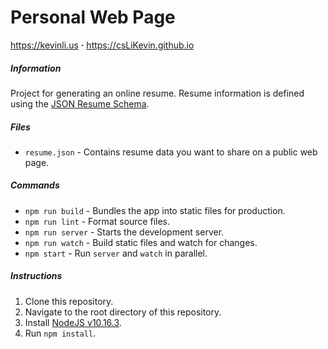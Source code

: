# Personal Web Page
https://kevinli.us **·** https://csLiKevin.github.io

##### Information
Project for generating an online resume. Resume information is defined using the [JSON Resume Schema](https://jsonresume.org/schema/).

##### Files
- `resume.json` - Contains resume data you want to share on a public web page.

##### Commands
- `npm run build` - Bundles the app into static files for production.
- `npm run lint` - Format source files.
- `npm run server` - Starts the development server.
- `npm run watch` - Build static files and watch for changes.
- `npm start` - Run `server` and `watch` in parallel.

##### Instructions
1. Clone this repository.
2. Navigate to the root directory of this repository.
3. Install [NodeJS v10.16.3](https://nodejs.org/en/download/).
4. Run `npm install`.

